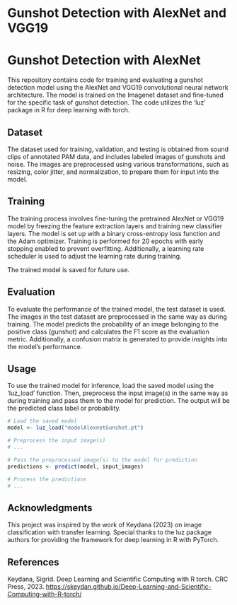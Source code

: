 Gunshot Detection with AlexNet and VGG19
================

<!-- README.md is generated from README.Rmd. Please edit that file -->

# Gunshot Detection with AlexNet

This repository contains code for training and evaluating a gunshot
detection model using the AlexNet and VGG19 convolutional neural network
architecture. The model is trained on the Imagenet dataset and
fine-tuned for the specific task of gunshot detection. The code utilizes
the ‘luz’ package in R for deep learning with torch.

## Dataset

The dataset used for training, validation, and testing is obtained from
sound clips of annotated PAM data, and includes labeled images of
gunshots and noise. The images are preprocessed using various
transformations, such as resizing, color jitter, and normalization, to
prepare them for input into the model.

## Training

The training process involves fine-tuning the pretrained AlexNet or
VGG19 model by freezing the feature extraction layers and training new
classifier layers. The model is set up with a binary cross-entropy loss
function and the Adam optimizer. Training is performed for 20 epochs
with early stopping enabled to prevent overfitting. Additionally, a
learning rate scheduler is used to adjust the learning rate during
training.

The trained model is saved for future use.

## Evaluation

To evaluate the performance of the trained model, the test dataset is
used. The images in the test dataset are preprocessed in the same way as
during training. The model predicts the probability of an image
belonging to the positive class (gunshot) and calculates the F1 score as
the evaluation metric. Additionally, a confusion matrix is generated to
provide insights into the model’s performance.

## Usage

To use the trained model for inference, load the saved model using the
‘luz_load’ function. Then, preprocess the input image(s) in the same way
as during training and pass them to the model for prediction. The output
will be the predicted class label or probability.

``` r
# Load the saved model
model <- luz_load("modelAlexnetGunshot.pt")

# Preprocess the input image(s)
# ...

# Pass the preprocessed image(s) to the model for prediction
predictions <- predict(model, input_images)

# Process the predictions
# ...
```

## Acknowledgments

This project was inspired by the work of Keydana (2023) on image
classification with transfer learning. Special thanks to the luz package
authors for providing the framework for deep learning in R with PyTorch.

## References

Keydana, Sigrid. Deep Learning and Scientific Computing with R torch.
CRC Press, 2023.
<https://skeydan.github.io/Deep-Learning-and-Scientific-Computing-with-R-torch/>
